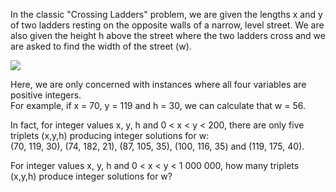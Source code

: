   <p>In the classic "Crossing Ladders" problem, we are given the lengths x and y of two ladders resting on the opposite walls of a narrow, level street. We are also given the height h above the street where the two ladders cross and we are asked to find the width of the street (w).</p>    <img src="project/images/p_309_ladders.gif" />    <p>Here, we are only concerned with instances where all four variables are positive integers.<br />  For example, if x = 70, y = 119 and h = 30, we can calculate that w = 56.</p>    <p>In fact, for integer values x, y, h and 0 < x < y < 200, there are only five triplets (x,y,h) producing integer solutions for w:<br />  (70, 119, 30), (74, 182, 21), (87, 105, 35), (100, 116, 35) and (119, 175, 40).</p>    <p>For integer values x, y, h and 0 < x < y < 1 000 000, how many triplets (x,y,h) produce integer solutions for w?</p>    